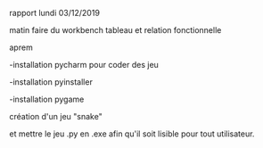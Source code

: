 rapport lundi 03/12/2019


matin faire du workbench tableau et relation fonctionnelle

aprem

-installation pycharm pour coder des jeu

-installation pyinstaller

-installation pygame

création d'un jeu "snake"

et mettre le jeu .py en .exe afin qu'il soit lisible pour tout utilisateur.


